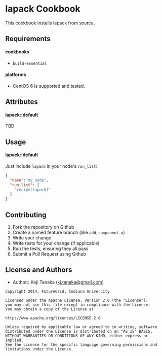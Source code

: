 lapack Cookbook
===============
This cookbook installs lapack from source.

Requirements
------------

#### cookbooks
- `build-essential`

#### platforms
- CentOS 6 is supported and tested.

Attributes
----------
#### lapack::default
TBD

Usage
-----
#### lapack::default
Just include `lapack` in your node's `run_list`:

```json
{
  "name":"my_node",
  "run_list": [
    "recipe[lapack]"
  ]
}
```

Contributing
------------
1. Fork the repository on Github
2. Create a named feature branch (like `add_component_x`)
3. Write your change
4. Write tests for your change (if applicable)
5. Run the tests, ensuring they all pass
6. Submit a Pull Request using Github

License and Authors
-------------------
- Author:: Koji Tanaka (<kj.tanaka@gmail.com>)

```text
Copyright 2014, FutureGrid, Indiana Univercity

Licensed under the Apache License, Version 2.0 (the "License");
you may not use this file except in compliance with the License.
You may obtain a copy of the License at

http://www.apache.org/licenses/LICENSE-2.0

Unless required by applicable law or agreed to in writing, software
distributed under the License is distributed on an "AS IS" BASIS,
WITHOUT WARRANTIES OR CONDITIONS OF ANY KIND, either express or implied.
See the License for the specific language governing permissions and
limitations under the License.
```
